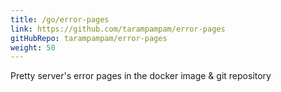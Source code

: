 ```yaml
---
title: /go/error-pages
link: https://github.com/tarampampam/error-pages
gitHubRepo: tarampampam/error-pages
weight: 50
---
```


Pretty server's error pages in the docker image & git repository
